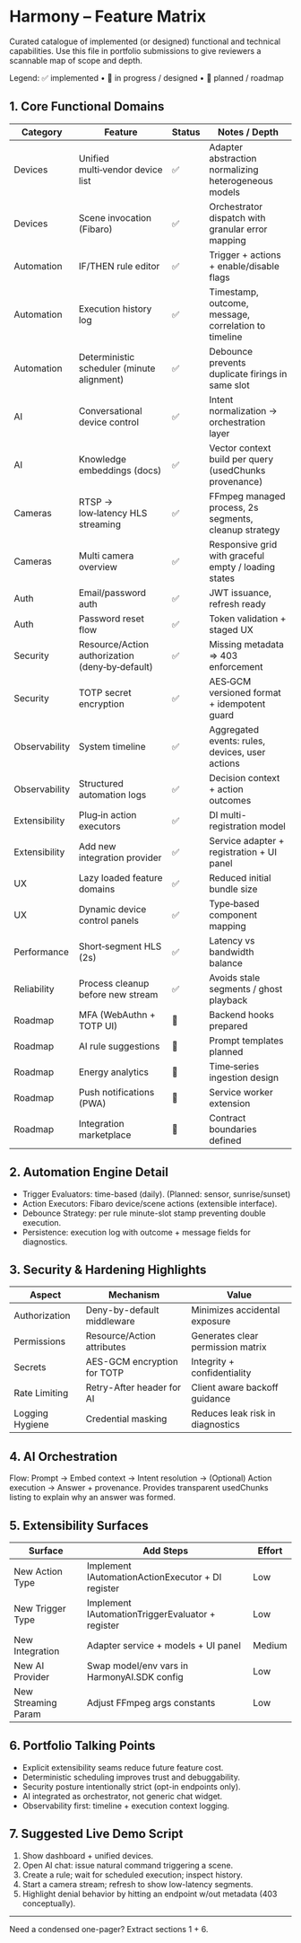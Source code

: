 # Harmony – Feature Matrix

Curated catalogue of implemented (or designed) functional and technical capabilities. Use this file in portfolio submissions to give reviewers a scannable map of scope and depth.

Legend: ✅ implemented • 🔄 in progress / designed • 🧭 planned / roadmap

## 1. Core Functional Domains
| Category | Feature | Status | Notes / Depth |
|----------|---------|--------|---------------|
| Devices | Unified multi‑vendor device list | ✅ | Adapter abstraction normalizing heterogeneous models |
| Devices | Scene invocation (Fibaro) | ✅ | Orchestrator dispatch with granular error mapping |
| Automation | IF/THEN rule editor | ✅ | Trigger + actions + enable/disable flags |
| Automation | Execution history log | ✅ | Timestamp, outcome, message, correlation to timeline |
| Automation | Deterministic scheduler (minute alignment) | ✅ | Debounce prevents duplicate firings in same slot |
| AI | Conversational device control | ✅ | Intent normalization → orchestration layer |
| AI | Knowledge embeddings (docs) | ✅ | Vector context build per query (usedChunks provenance) |
| Cameras | RTSP → low‑latency HLS streaming | ✅ | FFmpeg managed process, 2s segments, cleanup strategy |
| Cameras | Multi camera overview | ✅ | Responsive grid with graceful empty / loading states |
| Auth | Email/password auth | ✅ | JWT issuance, refresh ready |
| Auth | Password reset flow | ✅ | Token validation + staged UX |
| Security | Resource/Action authorization (deny‑by‑default) | ✅ | Missing metadata ⇒ 403 enforcement |
| Security | TOTP secret encryption | ✅ | AES‑GCM versioned format + idempotent guard |
| Observability | System timeline | ✅ | Aggregated events: rules, devices, user actions |
| Observability | Structured automation logs | ✅ | Decision context + action outcomes |
| Extensibility | Plug‑in action executors | ✅ | DI multi-registration model |
| Extensibility | Add new integration provider | ✅ | Service adapter + registration + UI panel |
| UX | Lazy loaded feature domains | ✅ | Reduced initial bundle size |
| UX | Dynamic device control panels | ✅ | Type‑based component mapping |
| Performance | Short‑segment HLS (2s) | ✅ | Latency vs bandwidth balance |
| Reliability | Process cleanup before new stream | ✅ | Avoids stale segments / ghost playback |
| Roadmap | MFA (WebAuthn + TOTP UI) | 🧭 | Backend hooks prepared |
| Roadmap | AI rule suggestions | 🧭 | Prompt templates planned |
| Roadmap | Energy analytics | 🧭 | Time‑series ingestion design |
| Roadmap | Push notifications (PWA) | 🧭 | Service worker extension |
| Roadmap | Integration marketplace | 🧭 | Contract boundaries defined |

## 2. Automation Engine Detail
- Trigger Evaluators: time-based (daily). (Planned: sensor, sunrise/sunset)
- Action Executors: Fibaro device/scene actions (extensible interface).
- Debounce Strategy: per rule minute-slot stamp preventing double execution.
- Persistence: execution log with outcome + message fields for diagnostics.

## 3. Security & Hardening Highlights
| Aspect | Mechanism | Value |
|--------|-----------|-------|
| Authorization | Deny-by-default middleware | Minimizes accidental exposure |
| Permissions | Resource/Action attributes | Generates clear permission matrix |
| Secrets | AES-GCM encryption for TOTP | Integrity + confidentiality |
| Rate Limiting | Retry-After header for AI | Client aware backoff guidance |
| Logging Hygiene | Credential masking | Reduces leak risk in diagnostics |

## 4. AI Orchestration
Flow: Prompt → Embed context → Intent resolution → (Optional) Action execution → Answer + provenance.
Provides transparent usedChunks listing to explain why an answer was formed.

## 5. Extensibility Surfaces
| Surface | Add Steps | Effort |
|---------|-----------|--------|
| New Action Type | Implement IAutomationActionExecutor + DI register | Low |
| New Trigger Type | Implement IAutomationTriggerEvaluator + register | Low |
| New Integration | Adapter service + models + UI panel | Medium |
| New AI Provider | Swap model/env vars in HarmonyAI.SDK config | Low |
| New Streaming Param | Adjust FFmpeg args constants | Low |

## 6. Portfolio Talking Points
- Explicit extensibility seams reduce future feature cost.
- Deterministic scheduling improves trust and debuggability.
- Security posture intentionally strict (opt-in endpoints only).
- AI integrated as orchestrator, not generic chat widget.
- Observability first: timeline + execution context logging.

## 7. Suggested Live Demo Script
1. Show dashboard + unified devices.
2. Open AI chat: issue natural command triggering a scene.
3. Create a rule; wait for scheduled execution; inspect history.
4. Start a camera stream; refresh to show low-latency segments.
5. Highlight denial behavior by hitting an endpoint w/out metadata (403 conceptually).

---
Need a condensed one-pager? Extract sections 1 + 6.
